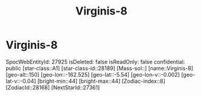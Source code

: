 ﻿---
title: "Virginis-8"
location: [-5.54,-162.525,150]
type: Station
tags:
- astro/Star

---

# Virginis-8

SpocWebEntityId: 27925
isDeleted: false
isReadOnly: false
confidential: public
[star-class::A1]
[star-class-id::28189]
[Mass-sol::]
[name::Virginis-8]
[geo-alt::150]
[geo-lon::-162.525]
[geo-lat::-5.54]
[geo-lon-v::-0.002]
[geo-lat-v::-0.04]
[bright-min::44]
[bright-max::44]
[Zodiac-index::8]
[ZodiacId::28168]
[NextStarId::27361]


